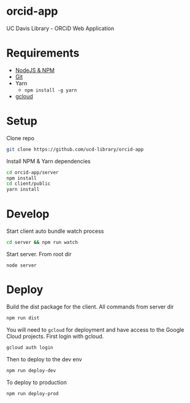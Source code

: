 # orcid-app
UC Davis Library - ORCiD Web Application

# Requirements

- [NodeJS & NPM](https://nodejs.org/en/)
- [Git](https://git-scm.com/)
- Yarn
  - ```npm install -g yarn```
- [gcloud](https://cloud.google.com/sdk/install)

# Setup

Clone repo

```bash
git clone https://github.com/ucd-library/orcid-app
```

Install NPM & Yarn dependencies

```bash
cd orcid-app/server
npm install
cd client/public
yarn install
```

# Develop

Start client auto bundle watch process

```bash
cd server && npm run watch
```

Start server.  From root dir

```
node server
```

# Deploy

Build the dist package for the client. All commands from server dir

```bash
npm run dist
```

You will need to ```gcloud``` for deployment and have access to the Google Cloud projects.  First login with gcloud.

```bash
gcloud auth login
```

Then to deploy to the dev env

```bash
npm run deploy-dev
```

To deploy to production

```bash
npm run deploy-prod
```
